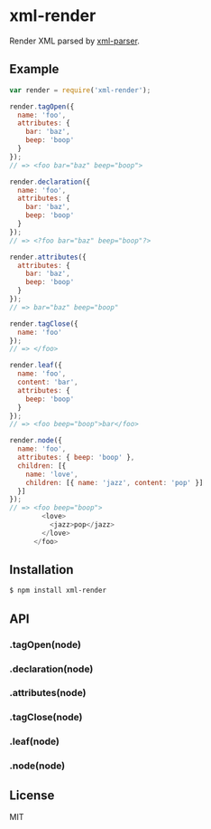 
# xml-render

  Render XML parsed by [xml-parser](https://npmjs.org/package/xml-parser).

## Example

```js
var render = require('xml-render');

render.tagOpen({
  name: 'foo',
  attributes: {
    bar: 'baz',
    beep: 'boop'
  }
});
// => <foo bar="baz" beep="boop">

render.declaration({
  name: 'foo',
  attributes: {
    bar: 'baz',
    beep: 'boop'
  }
});
// => <?foo bar="baz" beep="boop"?>

render.attributes({
  attributes: {
    bar: 'baz',
    beep: 'boop'
  }
});
// => bar="baz" beep="boop"

render.tagClose({
  name: 'foo'
});
// => </foo>

render.leaf({
  name: 'foo',
  content: 'bar',
  attributes: {
    beep: 'boop'
  }
});
// => <foo beep="boop">bar</foo>

render.node({
  name: 'foo',
  attributes: { beep: 'boop' },
  children: [{
    name: 'love',
    children: [{ name: 'jazz', content: 'pop' }]
  }]
});
// => <foo beep="boop">
        <love>
          <jazz>pop</jazz>
        </love>
      </foo>
```

## Installation

```bash
$ npm install xml-render
```

## API

### .tagOpen(node)
### .declaration(node)
### .attributes(node)
### .tagClose(node)
### .leaf(node)
### .node(node)

## License

  MIT

